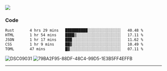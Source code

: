 

![](https://visitor-badge.glitch.me/badge?page_id=jakenherman.jakenherman)

### Code
<!--START_SECTION:waka-->

```txt
Rust       4 hrs 29 mins   ██████████░░░░░░░░░░░░░░░   40.48 %
HTML       1 hr 54 mins    ████▒░░░░░░░░░░░░░░░░░░░░   17.11 %
JSON       1 hr 17 mins    ███░░░░░░░░░░░░░░░░░░░░░░   11.62 %
CSS        1 hr 9 mins     ██▓░░░░░░░░░░░░░░░░░░░░░░   10.49 %
TOML       47 mins         █▓░░░░░░░░░░░░░░░░░░░░░░░   07.11 %
```

<!--END_SECTION:waka-->



![DSC09031](https://github.com/JakenHerman/JakenHerman/assets/4694843/d0a4f563-5528-4464-9538-0dd479edc7cf)
![79BA2F95-88DF-48C4-99D5-1E3B5FF4EFFB](https://github.com/JakenHerman/JakenHerman/assets/4694843/4bbb0b71-b719-4978-b0c7-b4721bb680bc)


---

